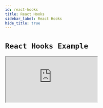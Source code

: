 ```yaml
---
id: react-hooks
title: React Hooks
sidebar_label: React Hooks
hide_title: true
---
```


# `React Hooks Example`

<iframe src="https://codesandbox.io/embed/rtk-simple-query-demo-u4hi1?fontsize=14&hidenavigation=1&theme=dark"
     style={{ width: '100%', height: '800px', border: 0, borderRadius: '4px', overflow: 'hidden' }}
     title="rtk-query-react-hooks-example"
     allow="geolocation; microphone; camera; midi; vr; accelerometer; gyroscope; payment; ambient-light-sensor; encrypted-media; usb" 
     sandbox="allow-modals allow-forms allow-popups allow-scripts allow-same-origin"
></iframe>
